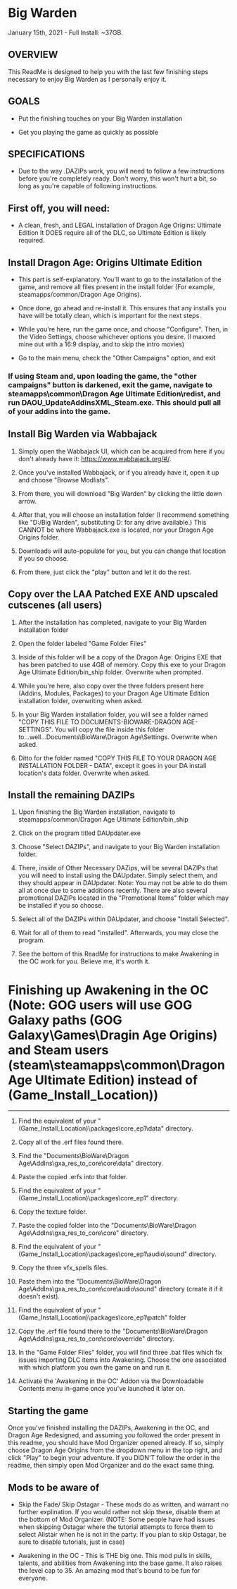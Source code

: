 # Big Warden

January 15th, 2021 - Full Install: ~37GB.

## OVERVIEW

This ReadMe is designed to help you with the last few finishing steps necessary to enjoy Big Warden as I personally enjoy it. 

## GOALS


-  Put the finishing touches on your Big Warden installation

-  Get you playing the game as quickly as possible

## SPECIFICATIONS

- Due to the way .DAZIPs work, you will need to follow a few instructions before you're completely ready. Don't worry, this won't hurt a bit, so long as you're capable of following instructions.

## First off, you will need:

-   A clean, fresh, and LEGAL installation of Dragon Age Origins: Ultimate Edition It DOES require all of the DLC, so Ultimate Edition is likely required.

## Install Dragon Age: Origins Ultimate Edition

- This part is self-explanatory. You'll want to go to the installation of the game, and remove all files present in the install folder (For example, steamapps/common/Dragon Age Origins). 

- Once done, go ahead and re-install it. This ensures that any installs you have will be totally clean, which is important for the next steps. 

- While you're here, run the game once, and choose "Configure". Then, in the Video Settings, choose whichever options you desire. (I maxxed mine out with a 16:9 display, and to skip the intro movies)

- Go to the main menu, check the "Other Campaigns" option, and exit

### If using Steam and, upon loading the game, the "other campaigns" button is darkened, exit the game, navigate to steamapps\common\Dragon Age Ultimate Edition\redist, and run DAOU_UpdateAddinsXML_Steam.exe. This should pull all of your addins into the game. 

Install Big Warden via Wabbajack
-----------------------------------------

1.  Simply open the Wabbajack UI, which can be acquired from here if you don't already have it: <https://www.wabbajack.org/#/>. 

2.  Once you've installed Wabbajack, or if you already have it, open it up and choose "Browse Modlists". 

3.  From there, you will download "Big Warden" by clicking the little down arrow. 

4.  After that, you will choose an installation folder (I recommend something like "D:/Big Warden", substituting D: for any drive available.) This CANNOT be where Wabbajack.exe is located, nor your Dragon Age Origins folder.

5.  Downloads will auto-populate for you, but you can change that location if you so choose. 

6.  From there, just click the "play" button and let it do the rest.

Copy over the LAA Patched EXE AND upscaled cutscenes (all users)
-----------------------------------------------------------------------------------

1. After the installation has completed, navigate to your Big Warden installation folder

2. Open the folder labeled "Game Folder Files"

3. Inside of this folder will be a copy of the Dragon Age: Origins EXE that has been patched to use 4GB of memory. Copy this exe to your Dragon Age Ultimate Edition/bin_ship folder. Overwrite when prompted. 

4. While you're here, also copy over the three folders present here (Addins, Modules, Packages) to your Dragon Age Ultimate Edition installation folder, overwriting when asked. 

5. In your Big Warden installation folder, you will see a folder named "COPY THIS FILE TO DOCUMENTS-BIOWARE-DRAGON AGE-SETTINGS". You will copy the file inside this folder to...well...Documents\BioWare\Dragon Age\Settings. Overwrite when asked.

6. Ditto for the folder named "COPY THIS FILE TO YOUR DRAGON AGE INSTALLATION FOLDER - DATA", except it goes in your DA install location's data folder. Overwrite when asked.

Install the remaining DAZIPs
---------------------------------

1. Upon finishing the Big Warden installation, navigate to steamapps/common/Dragon Age Ultimate Edition/bin_ship

2. Click on the program titled DAUpdater.exe

3. Choose "Select DAZIPs", and navigate to your Big Warden installation folder. 

4. There, inside of Other Necessary DAZips, will be several DAZIPs that you will need to install using the DAUpdater. Simply select them, and they should appear in DAUpdater. Note: You may not be able to do them all at once due to some additions recently. There are also several promotional DAZIPs located in the "Promotional Items" folder which may be installed if you so choose.

5. Select all of the DAZIPs within DAUpdater, and choose "Install Selected".

6. Wait for all of them to read "installed". Afterwards, you may close the program. 

7. See the bottom of this ReadMe for instructions to make Awakening in the OC work for you. Believe me, it's worth it.

# Finishing up Awakening in the OC (Note: GOG users will use GOG Galaxy paths (GOG Galaxy\Games\Dragin Age Origins) and Steam users (steam\steamapps\common\Dragon Age Ultimate Edition) instead of (Game_Install_Location))
--------------------------------------------------------------------------------

1. Find the equivalent of your "(Game_Install_Location)\packages\core_ep1\data" directory.

2. Copy all of the .erf files found there.

3. Find the "Documents\BioWare\Dragon Age\AddIns\gxa_res_to_core\core\data" directory.

4. Paste the copied .erfs into that folder.

5. Find the equivalent of your "(Game_Install_Location)\packages\core_ep1" directory.

6. Copy the texture folder.

7. Paste the copied folder into the "Documents\BioWare\Dragon Age\AddIns\gxa_res_to_core\core" directory.

8. Find the equivalent of your "(Game_Install_Location)\packages\core_ep1\audio\sound" directory.

9. Copy the three vfx_spells files.

1. Paste them into the "Documents\BioWare\Dragon Age\AddIns\gxa_res_to_core\core\audio\sound" directory (create it if it doesn't exist).

12. Find the equivalent of your "(Game_Install_Location)\packages\core_ep1\patch" folder

13. Copy the .erf file found there to the "Documents\BioWare\Dragon Age\AddIns\gxa_res_to_core\core\override" directory.

14. In the "Game Folder Files" folder, you will find three .bat files which fix issues importing DLC items into Awakening. Choose the one associated with which platform you own the game on and run it.

15. Activate the 'Awakening in the OC' Addon via the Downloadable Contents menu in-game once you've launched it later on.

## Starting the game

Once you've finished installing the DAZIPs, Awakening in the OC, and Dragon Age Redesigned, and assuming you followed the order present in this readme, you should have Mod Organizer opened already. If so, simply choose Dragon Age Origins from the dropdown menu in the top right, and click "Play" to begin your adventure. If you DIDN'T follow the order in the readme, then simply open Mod Organizer and do the exact same thing. 

## Mods to be aware of

- Skip the Fade/ Skip Ostagar - These mods do as written, and warrant no further explination. If you would rather not skip these, disable them at the bottom of Mod Organizer.
(NOTE: Some people have had issues when skipping Ostagar where the tutorial attempts to force them to select Alistair when he is not in the party. If you plan to skip Ostagar, be sure to disable tutorials, just in case)

- Awakening in the OC - This is THE big one. This mod pulls in skills, talents, and abilities from Awakening into the base game. It also raises the level cap to 35. An amazing mod that's bound to be fun for everyone.
